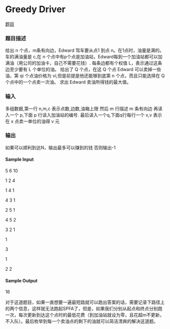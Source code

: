 # Greedy Driver

[题目](https://cn.vjudge.net/contest/294727#problem/D)
### 题目描述
给出 n 个点，m条有向边，Edward 驾车要从点1 到点 n。在1点时，油量是满的。 
车的满油量是 c,在 n 个点中有p个点是加油站，Edward每到一个加油站都可以加满油（用公司的加油卡，自己不需要花钱）. 
每条边都有个权值 L，表示通过这条边至少要有 L 个单位的油。 
给出了 Q 个点，在这 Q 个点 Edward 可以卖掉一些油，第 qi 个点油价格为 vi,但是前提是他还能够到底第 n 个点，而且只能选择在 Q 个点中的一个点卖一次油。 
求出 Edward 卖油所得钱的最大值。
### 输入
多组数据,第一行 n,m,c 表示点数,边数,油箱上限 
然后 m 行描述 m 条有向边 
再读入一个 p,下面 p 行读入加油站的编号. 
最后读入一个q,下面q行每行一个 x,v 表示在 x 点卖一单位的油得 v 元
### 输出
如果可以顺利到达N，输出最多可以赚到的钱 
否则输出-1

#### Sample Input
5 6 10

1 2 4

1 4 1

4 3 1

2 5 1

4 5 2

3 2 1

1

3

1

2 2
#### Sample Output
16

对于这道题目，如果一直想要一遍最短路就可以跑出答案的话，需要记录下路径上的两个信息，这样就无法跑起SPFA了，但是，如果我们分别从起点和终点分别跑一次，每次更新到达这个点时的最低花费（到加油站就设为零，且花超m不更新，不入队）。最后枚举到每一个卖油点的剩下的油就可以简洁清爽的解决这道题。